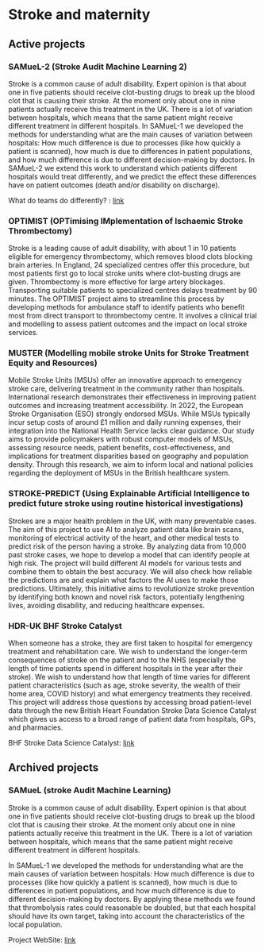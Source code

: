 # Stroke and maternity

## Active projects

### SAMueL-2 (Stroke Audit Machine Learning 2)

Stroke is a common cause of adult disability. Expert opinion is that about one in five patients should receive clot-busting drugs to break up the blood clot that is causing their stroke. At the moment only about one in nine patients actually receive this treatment in the UK. There is a lot of variation between hospitals, which means that the same patient might receive different treatment in different hospitals. In SAMueL-1 we developed the methods for understanding what are the main causes of variation between hospitals: How much difference is due to processes (like how quickly a patient is scanned), how much is due to differences in patient populations, and how much difference is due to different decision-making by doctors. In SAMueL-2 we extend this work to understand which patients different hospitals would treat differently, and we predict the effect these differences have on patient outcomes (death and/or disability on discharge).

What do teams do differently? : [link](https://samuel-book.github.io/samuel_shap_paper_1/introduction/intro.html)

### OPTIMIST (OPTimising IMplementation of Ischaemic Stroke Thrombectomy)

Stroke is a leading cause of adult disability, with about 1 in 10 patients eligible for emergency thrombectomy, which removes blood clots blocking brain arteries. In England, 24 specialized centres offer this procedure, but most patients first go to local stroke units where clot-busting drugs are given. Thrombectomy is more effective for large artery blockages. Transporting suitable patients to specialized centres delays treatment by 90 minutes. The OPTIMIST project aims to streamline this process by developing methods for ambulance staff to identify patients who benefit most from direct transport to thrombectomy centre. It involves a clinical trial and modelling to assess patient outcomes and the impact on local stroke services.

### MUSTER (Modelling mobile stroke Units for Stroke Treatment Equity and Resources)

Mobile Stroke Units (MSUs) offer an innovative approach to emergency stroke care, delivering treatment in the community rather than hospitals. International research demonstrates their effectiveness in improving patient outcomes and increasing treatment accessibility. In 2022, the European Stroke Organisation (ESO) strongly endorsed MSUs. While MSUs typically incur setup costs of around £1 million and daily running expenses, their integration into the National Health Service lacks clear guidance. Our study aims to provide policymakers with robust computer models of MSUs, assessing resource needs, patient benefits, cost-effectiveness, and implications for treatment disparities based on geography and population density. Through this research, we aim to inform local and national policies regarding the deployment of MSUs in the British healthcare system.

### STROKE-PREDICT (Using Explainable Artificial Intelligence to predict future stroke using routine historical investigations)

Strokes are a major health problem in the UK, with many preventable cases. The aim of this project to use AI to analyze patient data like brain scans, monitoring of electrical activity of the heart, and other medical tests to predict risk of the person having a stroke. By analyzing data from 10,000 past stroke cases, we hope to develop a model that can identify people at high risk. The project will build different AI models for various tests and combine them to obtain the best accuracy. We will also check how reliable the predictions are and explain what factors the AI uses to make those predictions. Ultimately, this initiative aims to revolutionize stroke prevention by identifying both known and novel risk factors, potentially lengthening lives, avoiding disability, and reducing healthcare expenses.

### HDR-UK BHF Stroke Catalyst

When someone has a stroke, they are first taken to hospital for emergency treatment and rehabilitation care. We wish to understand the longer-term consequences of stroke on the patient and to the NHS (especially the length of time patients spend in different hospitals in the year after their stroke). We wish to understand how that length of time varies for different patient characteristics (such as age, stroke severity, the wealth of their home area, COVID history) and what emergency treatments they received. This project will address those questions by accessing broad patient-level data through the new British Heart Foundation Stroke Data Science Catalyst which gives us access to a broad range of patient data from hospitals, GPs, and pharmacies.

BHF Stroke Data Science Catalyst: [link](https://bhfdatasciencecentre.org/areas/stroke-data-science-catalyst/)

## Archived projects

### SAMueL (stroke Audit Machine Learning)

Stroke is a common cause of adult disability. Expert opinion is that about one in five patients should receive clot-busting drugs to break up the blood clot that is causing their stroke. At the moment only about one in nine patients actually receive this treatment in the UK. There is a lot of variation between hospitals, which means that the same patient might receive different treatment in different hospitals.

In SAMueL-1 we developed the methods for understanding what are the main causes of variation between hospitals: How much difference is due to processes (like how quickly a patient is scanned), how much is due to differences in patient populations, and how much difference is due to different decision-making by doctors. By applying these methods we found that thrombolysis rates could reasonable be doubled, but that each hospital should have its own target, taking into account the characteristics of the local population.

Project WebSite: [link](https://samuel-book.github.io/samuel-1/introduction/intro.html)
